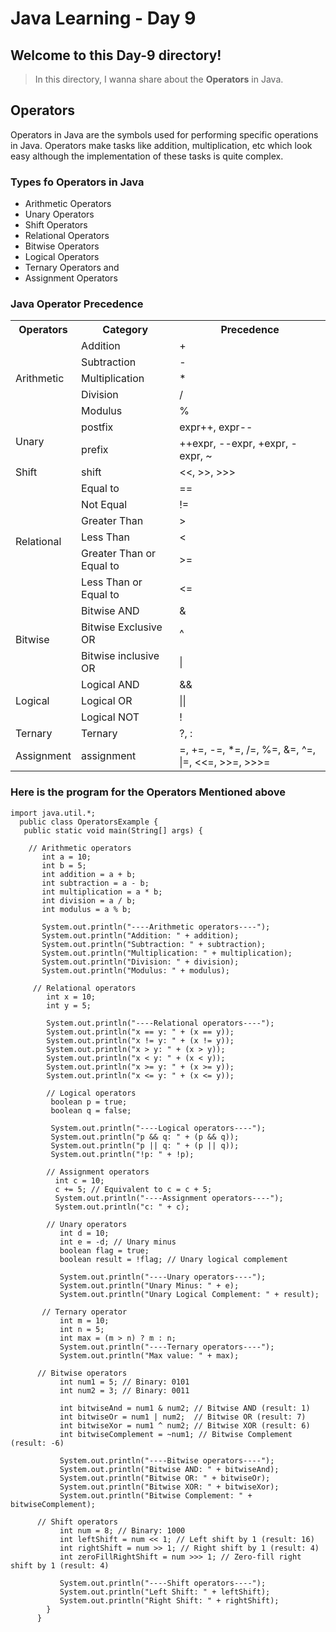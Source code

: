 # Java Learning - Day 9

## Welcome to this Day-9 directory!

>  In this directory, I wanna share about the **Operators** in Java.

## Operators

Operators in Java are the symbols used for performing specific operations in Java. Operators make tasks like addition, multiplication, etc which look easy although the implementation of these tasks is quite complex.

### Types fo Operators in Java
- Arithmetic Operators
- Unary Operators
- Shift Operators
- Relational Operators
- Bitwise Operators
- Logical Operators
- Ternary Operators and
- Assignment Operators

### Java Operator Precedence

<table>
  <tr>
    <th>Operators</th>
    <th>Category</th>
    <th>Precedence </th>
  </tr>
  <!-- arithmetic -->
  <tr>
    <td rowspan="5">Arithmetic</td>
    <td>Addition</td>
    <td>+ </td>
  </tr>
  <tr>
    <td>Subtraction</td>
    <td>-</td>
  </tr>
  <tr>
    <td>Multiplication</td>
    <td>*</td>
  </tr>
  <tr>
    <td>Division</td>
    <td>/</td>
  </tr>
  <tr>
    <td>Modulus</td>
    <td>%</td>
  </tr>
<!-- unary -->
  <tr>
    <td rowspan="2">Unary</td>
    <td>postfix</td>
    <td>expr++, expr--</td>
  </tr>
  <tr>  
    <td>prefix</td>
    <td>++expr, --expr, +expr, -expr, ~</td>
  </tr>
 <!--shift-->
  <tr>
    <td>Shift</td>
    <td>shift</td>
    <td><<, >>, >>></td>
  </tr>
<!-- relational -->
  <tr>
    <td rowspan="6">Relational</td>
    <td>Equal to</td>
    <td>==</td>
  </tr>
  <tr>
    <td>Not Equal</td>
    <td>!=</td>
  </tr>
  <tr>
    <td>Greater Than</td>
    <td>></td>
  </tr>
   <tr>
    <td>Less Than</td>
    <td><</td>
  </tr>
   <tr>
    <td>Greater Than or Equal to</td>
    <td>>=</td>
  </tr>
   <tr>
    <td>Less Than or Equal to</td>
    <td><=</td>
  </tr>
<!-- bitwise -->
  <tr>
    <td rowspan="3">Bitwise</td>
    <td>Bitwise AND</td>
    <td>&</td>
  </tr>
  <tr>
    <td>Bitwise Exclusive OR</td>
    <td>^</td>
  </tr>
  <tr>
    <td>Bitwise inclusive OR</td>
    <td>|</td>
  </tr>
<!--logical  -->
  <tr>
    <td rowspan="3">Logical</td>
    <td>Logical AND</td>
    <td>&&</td>
  </tr>
  <tr>
    <td>Logical OR</td>
    <td>||</td>
  </tr>
  <tr>
    <td>Logical NOT</td>
    <td>!</td>
  </tr>
<!-- ternary -->
  <tr>
    <td>Ternary</td>
    <td>Ternary</td>
    <td>?, :</td>
  </tr>
<!-- assignment -->
  <tr>
    <td>Assignment</td>
    <td>assignment</td>
    <td> =, +=, -=, *=, /=, %=, &=, ^=, |=, <<=, >>=, >>>=</td>
  </tr>
</table>

### Here is the program for the Operators Mentioned above

    import java.util.*;
      public class OperatorsExample {
       public static void main(String[] args) {
    
        // Arithmetic operators
           int a = 10;
           int b = 5;
           int addition = a + b;
           int subtraction = a - b;
           int multiplication = a * b;
           int division = a / b;
           int modulus = a % b;

           System.out.println("----Arithmetic operators----");
           System.out.println("Addition: " + addition);
           System.out.println("Subtraction: " + subtraction);
           System.out.println("Multiplication: " + multiplication);
           System.out.println("Division: " + division);
           System.out.println("Modulus: " + modulus);

         // Relational operators
            int x = 10;
            int y = 5;

            System.out.println("----Relational operators----");
            System.out.println("x == y: " + (x == y));
            System.out.println("x != y: " + (x != y));
            System.out.println("x > y: " + (x > y));
            System.out.println("x < y: " + (x < y));
            System.out.println("x >= y: " + (x >= y));
            System.out.println("x <= y: " + (x <= y)); 

            // Logical operators
             boolean p = true;
             boolean q = false;

             System.out.println("----Logical operators----");
             System.out.println("p && q: " + (p && q));
             System.out.println("p || q: " + (p || q));
             System.out.println("!p: " + !p);

            // Assignment operators
              int c = 10;
              c += 5; // Equivalent to c = c + 5;
              System.out.println("----Assignment operators----");
              System.out.println("c: " + c);

            // Unary operators
               int d = 10;
               int e = -d; // Unary minus
               boolean flag = true;
               boolean result = !flag; // Unary logical complement
    
               System.out.println("----Unary operators----");
               System.out.println("Unary Minus: " + e);
               System.out.println("Unary Logical Complement: " + result);

           // Ternary operator
               int m = 10;
               int n = 5;
               int max = (m > n) ? m : n;
               System.out.println("----Ternary operators----");
               System.out.println("Max value: " + max);

          // Bitwise operators
               int num1 = 5; // Binary: 0101
               int num2 = 3; // Binary: 0011
    
               int bitwiseAnd = num1 & num2; // Bitwise AND (result: 1)
               int bitwiseOr = num1 | num2;  // Bitwise OR (result: 7)
               int bitwiseXor = num1 ^ num2; // Bitwise XOR (result: 6)
               int bitwiseComplement = ~num1; // Bitwise Complement (result: -6)

               System.out.println("----Bitwise operators----");
               System.out.println("Bitwise AND: " + bitwiseAnd);
               System.out.println("Bitwise OR: " + bitwiseOr);
               System.out.println("Bitwise XOR: " + bitwiseXor);
               System.out.println("Bitwise Complement: " + bitwiseComplement);

          // Shift operators
               int num = 8; // Binary: 1000
               int leftShift = num << 1; // Left shift by 1 (result: 16)
               int rightShift = num >> 1; // Right shift by 1 (result: 4)
               int zeroFillRightShift = num >>> 1; // Zero-fill right shift by 1 (result: 4)
    
               System.out.println("----Shift operators----");
               System.out.println("Left Shift: " + leftShift);
               System.out.println("Right Shift: " + rightShift);
            }
          }
